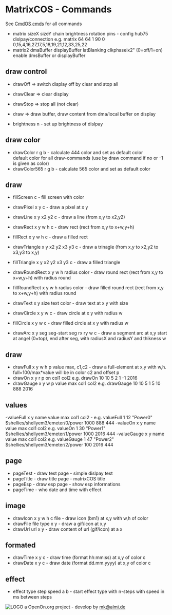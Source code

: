 
# MatrixCOS - Commands

See <a href='https://github.com/mklossde/CmdOs/blob/main/doc/CmdOsCmds.md'>CmdOS cmds</a> for all commands

- matrix sizeX sizeY chain brightness rotation pins - config hub75 dislpay/connection
	e.g. matrix 64 64 1 90 0 0,15,4,16,27,17,5,18,19,21,12,33,25,22
- matrix2 dmaBuffer displayBuffer latBlanking clkphaseix2" 
	(0=off/1=on) enable dmsBuffer or displayBuffer 

 ## draw control
- drawOff => switch display off by clear and stop all
- drawClear => clear display
- drawStop => stop all (not clear)
- draw => draw buffer, draw content from dma/local buffer on display

- brightness n - set up brightness of dislpay

## draw color
- drawColor r g b - calculate 444 color and set as default color    
    default color for all draw-commands (use by draw command if no or -1 is given as color)
- drawColor565 r g b - calculate 565 color and set as default color 

## draw 
- fillScreen c - fill screen with color	
- drawPixel x y c - draw a pixel at x y
- drawLine x y x2 y2 c - draw a line (from x,y to x2,y2)
- drawRect x y w h c - draw rect (rect from x,y to x+w,y+h)
- fillRect x y w h c - draw a filled rect
- drawTriangle x y x2 y2 x3 y3 c - draw a trinagle (from x,y to x2,y2 to x3,y3 to x,y)
- fillTriangle x y x2 y2 x3 y3 c -  draw a filled triangle
- drawRoundRect x y w h radius color - draw round rect (rect from x,y to x+w,y+h) with radius round
- fillRoundRect x y w h radius color - draw filled round rect (rect from x,y to x+w,y+h) with radius round

- drawText x y size text color - draw text at x y with size 

- drawCircle x y w c - draw circle at x y with radius w 
- fillCircle x y w c - draw filled circle at x y with radius w 
- drawArc x y seg seg-start seg rx ry w c - draw a segment arc at x,y start at angel (0=top), end after seg, with radiusX and radiusY and thikness w 

## draw  

- drawFull x y w h p value max, c1,c2 - draw a full-element at x,y with w,h. full=100/max*value will be in color c2 and offset p
- drawOn  x y r p on col1 col2 e.g. drawOn 10 10 5 2 1 -1 2016
- drawGauge x y w p value max col1 col2 e.g.  drawGauge 10 10 5 1 5 10 888 2016

## values

-valueFull x y name value max col1 col2 - e.g.  valueFull 1 12 "Power0" $shellies/shellyem3/emeter/0/power 1000 888 444
-valueOn x y name value max col1 col2 e.g. valueOn 1 30 "Power1" $shellies/shellyem3/emeter/1/power 1000 2016 444
-valueGauge x y name value max col1 col2 e.g. valueGauge 1 47 "Power2" $shellies/shellyem3/emeter/2/power 100 2016 444  
  
## page 

- pageTest - draw test page - simple dislpay test
- pageTitle - draw title page - matrixCOS title 
- pageEsp - draw esp page - show esp informations 
- pageTime - who date and time with effect

## image 
- drawIcon x y w h c file - draw icon (bm1) at x,y with w,h of color 
- drawFile file type x y - draw a gif/icon at x,y
- drawUrl url x y - draw content of url (gif/icon) at a x 

## formated 
- drawTime x y c - draw time (format hh:mm:ss) at x,y of color c
- drawDate x y c - draw date (format dd.mm.yyyy) at x,y of color c

## effect 
 
- effect type step speed a b - start effect type with n-steps with speed in ms between steps
 
![LOGO](images/Hub75_logo_32x32.gif) a OpenOn.org project - develop by mk@almi.de 